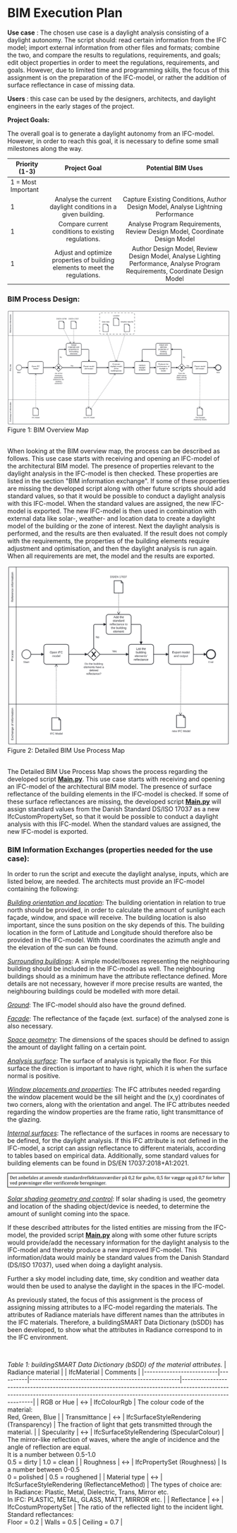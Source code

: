 # BIM Execution Plan

**Use case** : The chosen use case is a daylight analysis consisting of a daylight autonomy. The script should: read certain information from the IFC model; import external information from other files and formats; combine the two, and compare the results to regulations, requirements, and goals; edit object properties in order to meet the regulations, requirements, and goals. However, due to limited time and programming skills, the focus of this assignment is on the preparation of the IFC-model, or rather the addition of surface reflectance in case of missing data.

**Users** : this case can be used by the designers, architects, and daylight engineers in the early stages of the project.

**Project Goals:**

The overall goal is to generate a daylight autonomy from an IFC-model. However, in order to reach this goal, it is necessary to define some small milestones along the way.

|       Priority (1-3)     |    Project Goal     |     Potential BIM Uses          |
|--------------------------|:-------------------:|:-------------------------------:|
|      1 = Most Important  |                     |                                 |
|      1                   |     Analyse the current daylight conditions in a given building.   |     Capture Existing Conditions, Author Design Model, Analyse Lightning Performance      |
|      1                   |     Compare current conditions to existing regulations.            |     Analyse Program Requirements, Review Design Model, Coordinate Design Model     |
|      1                   |     Adjust and optimize properties of building elements to meet the regulations.  |     Author Design Model, Review Design Model, Analyse Lighting Performance, Analyse Program Requirements, Coordinate Design Model  |

### BIM Process Design:

<img img src="./images/BPMN_2.svg">
Figure 1: BIM Overview Map
<br />
<br />

When looking at the BIM overview map, the process can be described as follows. This use case starts with receiving and opening an IFC-model of the architectural BIM model. The presence of properties relevant to the daylight analysis in the IFC-model is then checked. These properties are listed in the section "BIM information exchange". If some of these properties are missing the developed script along with other future scripts should add standard values, so that it would be possible to conduct a daylight analysis with this IFC-model. When the standard values are assigned, the new IFC-model is exported. The new IFC-model is then used in combination with external data like solar-, weather- and location data to create a daylight model of the building or the zone of interest. Next the daylight analysis is performed, and the results are then evaluated. If the result does not comply with the requirements, the properties of the building elements require adjustment and optimisation, and then the daylight analysis is run again. When all requirements are met, the model and the results are exported.

<img src="./images/BPMN_1.svg">
 Figure 2: Detailed BIM Use Process Map
 <br />
 <br />

The Detailed BIM Use Process Map shows the process regarding the developed script [**Main.py**](main.py). This use case starts with receiving and opening an IFC-model of the architectural BIM model. The presence of surface reflectance of the building elements in the IFC-model is checked. If some of these surface reflectances are missing, the developed script [**Main.py**](main.py) will assign standard values from the Danish Standard DS/ISO 17037 as a new IfcCustomPropertySet, so that it would be possible to conduct a daylight analysis with this IFC-model. When the standard values are assigned, the new IFC-model is exported.

### BIM Information Exchanges (properties needed for the use case):

In order to run the script and execute the daylight analyse, inputs, which are listed below, are needed. The architects must provide an IFC-model containing the following:

<ins> _Building orientation and location_</ins>: 
The building orientation in relation to true north should be provided, in order to calculate the amount of sunlight each façade, window, and space will receive. The building location is also important, since the suns position on the sky depends of this. The building location in the form of Latitude and Longitude should therefore also be provided in the IFC-model. With these coordinates the azimuth angle and the elevation of the sun can be found.

<ins> _Surrounding buildings_</ins>: 
A simple model/boxes representing the neighbouring building should be included in the IFC-model as well. The neighbouring buildings should as a minimum have the attribute reflectance defined. More details are not necessary, however if more precise results are wanted, the neighbouring buildings could be modelled with more detail.

<ins> _Ground_</ins>: 
The IFC-model should also have the ground defined.

<ins> _Facade_</ins>: 
The reflectance of the façade (ext. surface) of the analysed zone is also necessary.

<ins> _Space geometry_</ins>: 
The dimensions of the spaces should be defined to assign the amount of daylight falling on a certain point.

<ins> _Analysis surface_</ins>:
The surface of analysis is typically the floor. For this surface the direction is important to have right, which it is when the surface normal is positive.

<ins> _Window placements and properties_</ins>: 
The IFC attributes needed regarding the window placement would be the sill height and the (x,y) coordinates of two corners, along with the orientation and angel. The IFC attributes needed regarding the window properties are the frame ratio, light transmittance of the glazing.



<ins> _Internal surfaces_</ins>: 
The reflectance of the surfaces in rooms are necessary to be defined, for the daylight analysis. If this IFC attribute is not defined in the IFC-model, a script can assign reflectance to different materials, according to tables based on empirical data. Additionally, some standard values for building elements can be found in DS/EN 17037:2018+A1:2021.

<img src="./images/Standard.png" style="width:800px;" />

<ins> _Solar shading geometry and control_</ins>: 
If solar shading is used, the geometry and location of the shading object/device is needed, to determine the amount of sunlight coming into the space.

If these described attributes for the listed entities are missing from the IFC-model, the provided script [**Main.py**](main.py) along with some other future scripts would provide/add the necessary information for the daylight analysis to the IFC-model and thereby produce a new improved IFC-model. This information/data would mainly be standard values from the Danish Standard (DS/ISO 17037), used when doing a daylight analysis.

Further a sky model including date, time, sky condition and weather data would then be used to analyse the daylight in the spaces in the IFC-model.

As previously stated, the focus of this assignment is the process of assigning missing attributes to a IFC-model regarding the materials. The attributes of Radiance materials have different names than the attributes in the IFC materials. Therefore, a buildingSMART Data Dictionary (bSDD) has been developed, to show what the attributes in Radiance correspond to in the IFC environment.


<br />

_Table 1: buildingSMART Data Dictionary (bSDD) of the material attributes._
|     Radiance material    |          |     IfcMaterial                                     |     Comments                                                                                                                                                                        |
|--------------------------|----------|-----------------------------------------------------|-------------------------------------------------------------------------------------------------------------------------------------------------------------------------------------|
|     RGB or Hue           |     &harr;    |     IfcColourRgb                                    |     The colour code of the material:  <br />    Red, Green, Blue                                                                                                                          |
|     Transmittance        |     &harr;    |     IfcSurfaceStyleRendering (Transparency)         |     The fraction of light that gets transmitted through the material.                                                                                                               |
|     Specularity          |     &harr;    |     IfcSurfaceStyleRendering (SpecularColour)       |     The mirror-like reflection of waves, where the angle of incidence   and the angle of reflection are equal.  <br />    It is a number between 0.5-1.0   <br />  0.5 = dirty \| 1.0 = clean    |
|     Roughness            |     &harr;    |     IfcPropertySet     (Roughness)                  |     Is a number between 0-0.5  <br />  0 = polished \| 0.5 = roughened                                                                                                                   |
|     Material type        |     &harr;    |     IfcSurfaceStyleRendering (ReflectanceMethod)    |     The types of choice are:  <br />    In Radiance: Plastic, Metal, Dielectric, Trans, Mirror etc. <br />    In IFC: PLASTIC, METAL, GLASS, MATT, MIRROR etc.                                  |
|     Reflectance          |     &harr;    |     IfcCostumPropertySet                            |     The ratio of the reflected light to the incident light.  <br />   Standard reflectances:   <br />  Floor = 0.2 \| Walls = 0.5 \| Ceiling = 0.7                                              |
